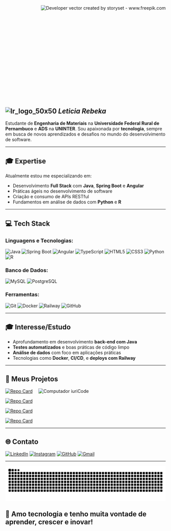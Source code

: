 <img align="right" alt="Developer vector created by storyset - www.freepik.com" height="320" src="https://user-images.githubusercontent.com/97471199/230774187-e482399b-492c-4c17-a831-0314bf90526e.png">


## ![lr_logo_50x50](https://github.com/user-attachments/assets/e39da5bd-2043-47ac-9e8b-a9c091176390) *Leticia Rebeka*

Estudante de **Engenharia de Materiais** na **Universidade Federal Rural de Pernambuco** e **ADS** na **UNINTER**. Sou apaixonada por **tecnologia**, sempre em busca de novos aprendizados e desafios no mundo do desenvolvimento de software.

---

## 🎓 Expertise

Atualmente estou me especializando em:

- Desenvolvimento **Full Stack** com **Java**, **Spring Boot** e **Angular**
- Práticas ágeis no desenvolvimento de software
- Criação e consumo de APIs RESTful
- Fundamentos em análise de dados com **Python** e **R**

---

## 💻 Tech Stack

###  Linguagens e Tecnologias:
![Java](https://img.shields.io/badge/-Java-000?logo=java&logoColor=fff)
![Spring Boot](https://img.shields.io/badge/-Spring%20Boot-000?logo=springboot&logoColor=FF00F6)
![Angular](https://img.shields.io/badge/-Angular-000?logo=angular&logoColor=FF00F6)
![TypeScript](https://img.shields.io/badge/-TypeScript-000?logo=typescript&logoColor=FF00F6)
![HTML5](https://img.shields.io/badge/-HTML5-000?logo=html5&logoColor=FF00F6)
![CSS3](https://img.shields.io/badge/-CSS3-000?logo=css3&logoColor=FF00F6)
![Python](https://img.shields.io/badge/-Python-000?logo=python&logoColor=FF00F6)
![R](https://img.shields.io/badge/-R-000?logo=r&logoColor=FF00F6)

###  Banco de Dados:
![MySQL](https://img.shields.io/badge/-MySQL-000?logo=mysql&logoColor=FF00F6)
![PostgreSQL](https://img.shields.io/badge/-PostgreSQL-000?logo=postgresql&logoColor=FF00F6)

###  Ferramentas:
![Git](https://img.shields.io/badge/-Git-000?logo=git&logoColor=FF00F6)
![Docker](https://img.shields.io/badge/-Docker-000?logo=docker&logoColor=FF00F6)
![Railway](https://img.shields.io/badge/-Railway-000000?logo=railway&logoColor=FF00F6)
![GitHub](https://img.shields.io/badge/-GitHub-000?logo=github&logoColor=FF00F6)

---

## 🎓 Interesse/Estudo

- Aprofundamento em desenvolvimento **back-end com Java**
- **Testes automatizados** e boas práticas de código limpo
- **Análise de dados** com foco em aplicações práticas
- Tecnologias como **Docker**, **CI/CD**, e **deploys com Railway**

---

## 💼 Meus Projetos
[![Repo Card](https://github-readme-stats.vercel.app/api/pin/?username=Leticinha007&repo=Instagram-clone&bg_color=000&border_color=fff&show_icons=true&icon_color=000&title_color=FF00F6&text_color=FFF)](https://github.com/Leticinha007/Instagram-clone)
<img src="https://raw.githubusercontent.com/MicaelliMedeiros/micaellimedeiros/master/image/computer-illustration.png" min-width="400px" max-width="400px" width="400px" align="right" alt="Computador iuriCode">

[![Repo Card](https://github-readme-stats.vercel.app/api/pin/?username=Leticinha007&repo=Gerenciador-de-Tarefas&bg_color=000&border_color=ff&show_icons=true&icon_color=000&title_color=FF00F6&text_color=fff)](https://github.com/Leticinha007/Gerenciador-de-Tarefas)

[![Repo Card](https://github-readme-stats.vercel.app/api/pin/?username=Leticinha007&repo=dio-lab-open-source&bg_color=000&border_color=fff&show_icons=true&icon_color=000&title_color=FF00F6&text_color=fff)](https://github.com/Leticinha007/dio-lab-open-source)

[![Repo Card](https://github-readme-stats.vercel.app/api/pin/?username=Leticinha007&repo=letbank&bg_color=000&border_color=fff&show_icons=true&icon_color=000&title_color=FF00F6&text_color=fff)](https://github.com/Leticinha007/letbank) 

---

## 🌐 Contato

[![LinkedIn](https://img.shields.io/badge/-LinkedIn-000?style=for-the-badge&logo=linkedin&logoColor=FF00F6&color:FFF)](https://www.linkedin.com/in/leticiarebeka/)
[![Instagram](https://img.shields.io/badge/-Instagram-000?style=for-the-badge&logo=instagram&logoColor=FF00F6&color:FFF)](https://www.instagram.com/leticiarebeka_/)
[![GitHub](https://img.shields.io/badge/GitHub-000?style=for-the-badge&logo=github&logoColor=FF00F6&color:FFF)](https://github.com/Leticinha007)
[![Gmail](https://img.shields.io/badge/Gmail-000?style=for-the-badge&logo=gmail&logoColor=FF00F6&color:FFF)](mailto:leticiarebekaf1@gmail.com)

---


<picture align="center">
  <source media="(prefers-color-scheme: dark)" srcset="https://raw.githubusercontent.com/Leticinha007/Leticinha007/output/github-contribution-grid-snake-dark.svg">
  <source media="(prefers-color-scheme: light)" srcset="https://raw.githubusercontent.com/Leticinha007/Leticinha007/output/github-contribution-grid-snake-dark.svg">
  <img align="center" alt="github contribution grid snake animation" src="https://raw.githubusercontent.com/Leticinha007/Leticinha007/output/github-contribution-grid-snake.svg">
</picture>

## 💜 Amo tecnologia e tenho muita vontade de aprender, crescer e inovar!


